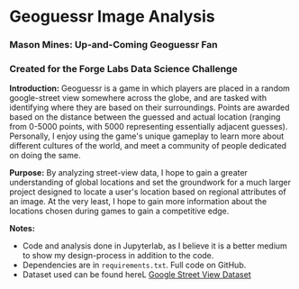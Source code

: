# Geoguessr Image Analysis
### Mason Mines: Up-and-Coming Geoguessr Fan
### Created for the Forge Labs Data Science Challenge



**Introduction:** Geoguessr is a game in which players are placed in a random google-street view somewhere across the globe, and are tasked with identifying where they are based on their surroundings. Points are awarded based on the distance between the guessed and actual location (ranging from 0-5000 points, with 5000 representing essentially adjacent guesses). Personally, I enjoy using the game's unique gameplay to learn more about different cultures of the world, and meet a community of people dedicated on doing the same.

**Purpose:** By analyzing street-view data, I hope to gain a greater understanding of global locations and set the groundwork for a much larger project designed to locate a user's location based on regional attributes of an image. At the very least, I hope to gain more information about the locations chosen during games to gain a competitive edge.


**Notes:**
- Code and analysis done in Jupyterlab, as I believe it is a better medium to show my design-process in addition to the code.
- Dependencies are in ```requirements.txt```. Full code on GitHub.
- Dataset used can be found hereL [Google Street View Dataset](https://www.kaggle.com/datasets/paulchambaz/google-street-view)
